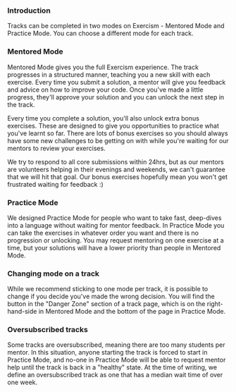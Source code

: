 ### Introduction

Tracks can be completed in two modes on Exercism - Mentored Mode and Practice Mode. You can choose a different mode for each track.

### Mentored Mode

Mentored Mode gives you the full Exercism experience. The track progresses in a structured manner, teaching you a new skill with each exercise. Every time you submit a solution, a mentor will give you feedback and advice on how to improve your code. Once you've made a little progress, they'll approve your solution and you can unlock the next step in the track.

Every time you complete a solution, you'll also unlock extra bonus exercises. These are designed to give you opportunities to practice what you've learnt so far. There are lots of bonus exercises so you should always have some new challenges to be getting on with while you're waiting for our mentors to review your exercises.

We try to respond to all core submissions within 24hrs, but as our mentors are volunteers helping in their evenings and weekends, we can't guarantee that we will hit that goal. Our bonus exercises hopefully mean you won't get frustrated waiting for feedback :)

### Practice Mode

We designed Practice Mode for people who want to take fast, deep-dives into a language without waiting for mentor feedback. In Practice Mode you can take the exercises in whatever order you want and there is no progression or unlocking. You may request mentoring on one exercise at a time, but your solutions will have a lower priority than people in Mentored Mode.

### Changing mode on a track

While we recommend sticking to one mode per track, it is possible to change if you decide you've made the wrong decision. You will find the button in the "Danger Zone" section of a track page, which is on the right-hand-side in Mentored Mode and the bottom of the page in Practice Mode.

### Oversubscribed tracks

Some tracks are oversubscribed, meaning there are too many students per mentor. In this situation, anyone starting the track is forced to start in Practice Mode, and no-one in Practice Mode will be able to request mentor help until the track is back in a "healthy" state. At the time of writing, we define an oversubscribed track as one that has a median wait time of over one week.
